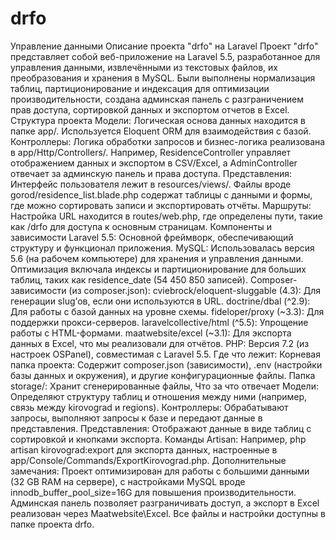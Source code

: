 # drfo
Управление данными
Описание проекта "drfo" на Laravel
Проект "drfo" представляет собой веб-приложение на Laravel 5.5, разработанное для управления данными, извлечёнными из текстовых файлов, их преобразования и хранения в MySQL. Были выполнены нормализация таблиц, партиционирование и индексация для оптимизации производительности, создана админская панель с разграничением прав доступа, сортировкой данных и экспортом отчетов в Excel.
Структура проекта
Модели:
Логическая основа данных находится в папке app/. Используется Eloquent ORM для взаимодействия с базой.
Контроллеры:
Логика обработки запросов и бизнес-логика реализована в app/Http/Controllers/. 
Например, ResidenceController управляет отображением данных и экспортом в CSV/Excel, а AdminController отвечает за админскую панель и права доступа.
Представления:
Интерфейс пользователя лежит в resources/views/. Файлы вроде gorod/residence_list.blade.php содержат таблицы с данными и формы, где можно сортировать записи и экспортировать отчёты.
Маршруты:
Настройка URL находится в routes/web.php, где определены пути, такие как /drfo для доступа к основным страницам.
Компоненты и зависимости
Laravel 5.5: Основной фреймворк, обеспечивающий структуру и функционал приложения.
MySQL: Использовалась версия 5.6 (на рабочем компьютере) для хранения и управления данными. Оптимизация включала индексы и партиционирование для больших таблиц, таких как residence_date (54 450 850 записей).
Composer-зависимости (из composer.json):
cviebrock/eloquent-sluggable (4.3): Для генерации slug’ов, если они используются в URL.
doctrine/dbal (^2.9): Для работы с базой данных на уровне схемы.
fideloper/proxy (~3.3): Для поддержки прокси-серверов.
laravelcollective/html (^5.5): Упрощение работы с HTML-формами.
maatwebsite/excel (~3.1): Для экспорта данных в Excel, что мы реализовали для отчётов.
PHP: Версия 7.2 (из настроек OSPanel), совместимая с Laravel 5.5.
Где что лежит:
Корневая папка проекта: Содержит composer.json (зависимости), .env (настройки базы данных и окружения), и другие конфигурационные файлы.
Папка storage/: Хранит сгенерированные файлы, 
Что за что отвечает
Модели: Определяют структуру таблиц и отношения между ними (например, связь между kirovograd и regions).
Контроллеры: Обрабатывают запросы, выполняют запросы к базе и передают данные в представления.
Представления: Отображают данные в виде таблиц с сортировкой и кнопками экспорта.
Команды Artisan: Например, php artisan kirovograd:export для экспорта данных, настроенные в app/Console/Commands/ExportKirovograd.php.
Дополнительные замечания: Проект оптимизирован для работы с большими данными (32 GB RAM на сервере), с настройками MySQL вроде innodb_buffer_pool_size=16G для повышения производительности. 
Админская панель позволяет разграничивать доступ, а экспорт в Excel реализован через Maatwebsite\Excel. Все файлы и настройки доступны в папке проекта drfo.

